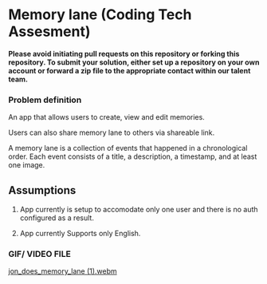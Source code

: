 # Memory lane (Coding Tech Assesment)

**Please avoid initiating pull requests on this repository or forking this repository. To submit your solution, either set up a repository on your own account or forward a zip file to the appropriate contact within our talent team.**

### Problem definition

An app that allows users to create, view and edit memories.

Users can also share memory lane to others via shareable link.

A memory lane is a collection of events that happened in a chronological order. Each event consists of a title, a description, a timestamp, and at least one image.

## Assumptions
1) App currently is setup to accomodate only one user and there is no auth configured as a result.

2) App currently Supports only English.



### GIF/ VIDEO FILE
[jon_does_memory_lane (1).webm](https://github.com/user-attachments/assets/3b89d9fb-f0a0-4513-bce1-34d260cde535)





